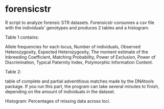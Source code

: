 forensicstr
===========

R script to analyze forensic STR datasets. 
Forensicstr consumes a csv file with the individuals' genotypes and produces 2 tables and a histogram.

Table 1 contains:

Allele frequencies for each locus,
Number of individuals,
Observed Heterozygosity,
Expected Heterozygosity,
The moment estimate of the Inbreeding Coefficient,
Matching Probability,
Power of Exclusion,
Power of Discrimination,
Typical Paternity Index,
Polymorphic Information Content.

Table 2:

table of complete and partial adventitious matches made by the DNAtools package. If you run this part, the program can take several minutes to finish, depending on the amount of individuals in the dataset.

Histogram:
Percentages of missing data across loci.


 

